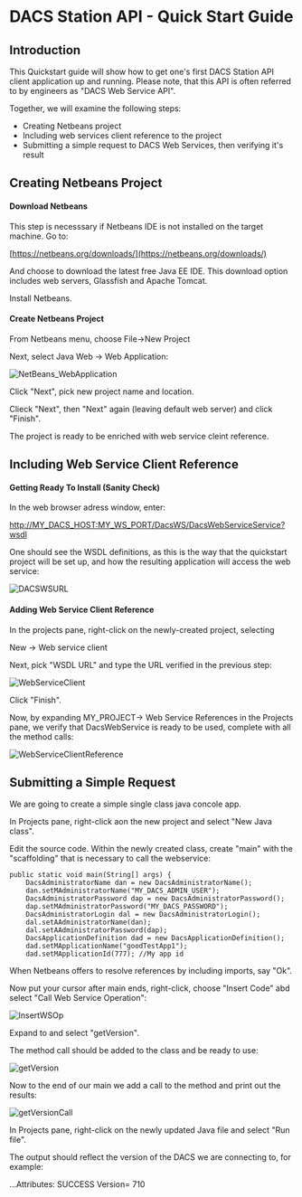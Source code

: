 # DACS Station API - Quick Start Guide


## Introduction

This Quickstart guide will show how to get one's first DACS Station API client application up and running.  Please note, that this API is often referred to by engineers as "DACS Web Service API".    

Together, we will examine the following steps: 

* Creating Netbeans project
* Including web services client reference to the project
* Submitting a simple request to DACS Web Services, then verifying it's result  

## Creating Netbeans Project


#### Download Netbeans

This step is necesssary if Netbeans IDE is not installed on the target machine.
Go to:

[https://netbeans.org/downloads/](https://netbeans.org/downloads/)

And choose to download the latest free Java EE IDE.  This download option includes web servers, Glassfish and Apache Tomcat.

Install Netbeans.

#### Create Netbeans Project

From Netbeans menu, choose File->New Project

Next, select Java Web -> Web Application:

![NetBeans_WebApplication](https://github.com/TR-API-Samples/DACSStationAPI/blob/master/NetBeans_WebApplication.gif)

Click "Next", pick new project name and location.

Clieck "Next", then "Next" again (leaving default web server) and click "Finish".

The project is ready to be enriched with web service cleint reference.

## Including Web Service Client Reference

#### Getting Ready To Install (Sanity Check)

In the web browser adress window, enter:

[http://MY_DACS_HOST:MY_WS_PORT/DacsWS/DacsWebServiceService?wsdl](http://MY_DACS_HOST:MY_WS_PORT/DacsWS/DacsWebServiceService?wsdl)

One should see the WSDL definitions, as this is the way that the quickstart project will be set up, and how the resulting application will access the web service:

![DACSWSURL](https://github.com/TR-API-Samples/Quickstart.DACSStationAPI/blob/master/DACSWSURL.gif)

#### Adding Web Service Client Reference

In the projects pane, right-click on the newly-created project, selecting

New -> Web service client

Next, pick "WSDL URL" and type the URL verified in the previous step:

![WebServiceClient](https://github.com/TR-API-Samples/DACSStationAPI/blob/master/WebServiceClient.gif)

Click "Finish".

Now, by expanding MY_PROJECT-> Web Service References in the Projects pane, we verify that DacsWebService is ready to be used,
complete with all the method calls:

![WebServiceClientReference](https://github.com/TR-API-Samples/DACSStationAPI/blob/master/Web%20ServiceClientReference.gif)

## Submitting a Simple Request

We are going to create a simple single class java concole app. 

In Projects pane, right-click aon the new project and select "New Java class".

Edit the source code.  Within the newly created class, create "main" with the "scaffolding" that is necessary to call the webservice:

    public static void main(String[] args) { 
        DacsAdministratorName dan = new DacsAdministratorName();
        dan.setMAdministratorName("MY_DACS_ADMIN_USER");
        DacsAdministratorPassword dap = new DacsAdministratorPassword();
        dap.setMAdministratorPassword("MY_DACS_PASSWORD");
        DacsAdministratorLogin dal = new DacsAdministratorLogin();
        dal.setAAdministratorName(dan);
        dal.setAAdministratorPassword(dap);
        DacsApplicationDefinition dad = new DacsApplicationDefinition();
        dad.setMApplicationName("goodTestApp1");
        dad.setMApplicationId(777); //My app id

When Netbeans offers to resolve references by including imports, say "Ok".

Now put your cursor after main ends, right-click, choose "Insert Code" abd select "Call Web Service Operation":

![InsertWSOp](https://github.com/TR-API-Samples/DACSStationAPI/blob/master/InsertWSOp.gif)

Expand to and select "getVersion".

The method call should be added to the class and be ready to use:

![getVersion](https://github.com/TR-API-Samples/DACSStationAPI/blob/master/getVersion.gif)

Now to the end of our main we add a call to the method and print out the results:

![getVersionCall](https://github.com/TR-API-Samples/DACSStationAPI/blob/master/getVersionCall.gif)

In Projects pane, right-click on the newly updated Java file and select "Run file".

The output should reflect the version of the DACS we are connecting to, for example:

...Attributes: SUCCESS Version= 710


